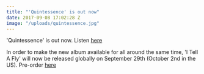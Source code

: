```yaml
---
title: "'Quintessence' is out now"
date: 2017-09-08 17:02:28 Z
image: "/uploads/quintessence.jpg"
---
```


'Quintessence' is out now. Listen [here](https://benjaminclementine.lnk.to/Quintessence)

In order to make the new album available for all around the same time, 'I Tell A Fly' will now be released globally on September 29th (October 2nd in the US). Pre-order [here](https://benjaminclementine.lnk.to/ITellAFlyAlbum)